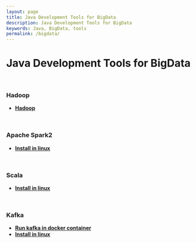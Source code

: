 ```yaml
---
layout: page
title: Java Development Tools for BigData
description: Java Development Tools for BigData
keywords: Java, BigData, tools
permalink: /bigdata/
---
```


# Java Development Tools for BigData

<br/>

### Hadoop

<ul>
    <li><strong><a href="/bigdata/hadoop/">Hadoop</a></strong></li>
</ul>

<br/>

### Apache Spark2

<ul>
    <li><strong><a href="/bigdata/spark/setup/linux/">Install in linux</a></strong></li>
</ul>

<br/>

### Scala

<ul>
    <li><strong><a href="/devtools/scala/setup/linux/">Install in linux</a></strong></li>
</ul>

<br/>

### Kafka

<ul>
    <li><strong><a href="/messaging/kafka/docker/">Run kafka in docker container</a></strong></li>
    <li><strong><a href="/messaging/kafka/setup/linux/">Install in linux</a></strong></li>
</ul>

